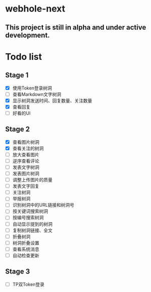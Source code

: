 # webhole-next

## This project is still in alpha and under active development.

# Todo list

## Stage 1
- [x] 使用Token登录树洞
- [ ] 查看Markdown文字树洞
- [x] 显示树洞发送时间、回复数量、关注数量
- [x] 查看回复
- [ ] 好看的UI

## Stage 2
- [x] 查看图片树洞
- [x] 查看关注的树洞
- [ ] 放大查看图片
- [ ] 逆序查看评论
- [ ] 发表文字树洞
- [ ] 发表图片树洞
- [ ] 调整上传图片的质量
- [ ] 发表文字回复
- [ ] 关注树洞
- [ ] 举报树洞
- [ ] 识别树洞中的URL链接和树洞号
- [ ] 按关键词搜索树洞
- [ ] 按编号搜索树洞
- [ ] 自动显示提到的树洞
- [ ] 复制树洞链接、全文
- [ ] 折叠树洞
- [ ] 树洞折叠设置
- [ ] 查看系统消息
- [ ] 自动检查更新

## Stage 3
- [ ] TP双Token登录